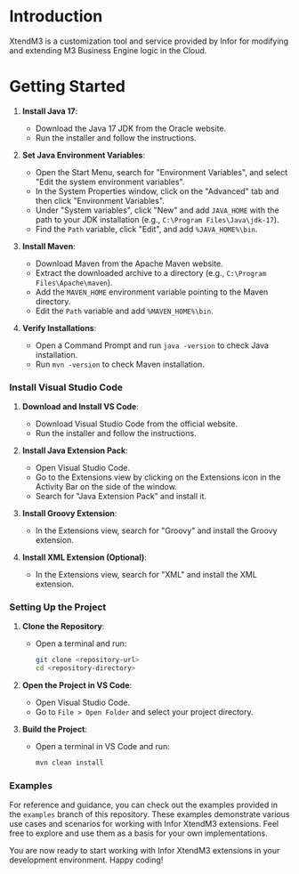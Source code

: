 # Introduction 
XtendM3 is a customization tool and service provided by Infor for modifying and extending M3 Business Engine logic in the Cloud.

# Getting Started

1. **Install Java 17**:
   - Download the Java 17 JDK from the Oracle website.
   - Run the installer and follow the instructions.

2. **Set Java Environment Variables**:
   - Open the Start Menu, search for "Environment Variables", and select "Edit the system environment variables".
   - In the System Properties window, click on the "Advanced" tab and then click "Environment Variables".
   - Under "System variables", click "New" and add `JAVA_HOME` with the path to your JDK installation (e.g., `C:\Program Files\Java\jdk-17`).
   - Find the `Path` variable, click "Edit", and add `%JAVA_HOME%\bin`.

3. **Install Maven**:
   - Download Maven from the Apache Maven website.
   - Extract the downloaded archive to a directory (e.g., `C:\Program Files\Apache\maven`).
   - Add the `MAVEN_HOME` environment variable pointing to the Maven directory.
   - Edit the `Path` variable and add `%MAVEN_HOME%\bin`.

4. **Verify Installations**:
   - Open a Command Prompt and run `java -version` to check Java installation.
   - Run `mvn -version` to check Maven installation.

### Install Visual Studio Code

1. **Download and Install VS Code**:
   - Download Visual Studio Code from the official website.
   - Run the installer and follow the instructions.

2. **Install Java Extension Pack**:
   - Open Visual Studio Code.
   - Go to the Extensions view by clicking on the Extensions icon in the Activity Bar on the side of the window.
   - Search for "Java Extension Pack" and install it.

3. **Install Groovy Extension**:
   - In the Extensions view, search for "Groovy" and install the Groovy extension.

4. **Install XML Extension (Optional)**:
   - In the Extensions view, search for "XML" and install the XML extension.   

### Setting Up the Project

1. **Clone the Repository**:
   - Open a terminal and run:
     ```sh
     git clone <repository-url>
     cd <repository-directory>
     ```

2. **Open the Project in VS Code**:
   - Open Visual Studio Code.
   - Go to `File > Open Folder` and select your project directory.

3. **Build the Project**:
   - Open a terminal in VS Code and run:
     ```sh
     mvn clean install
     ```

### Examples

For reference and guidance, you can check out the examples provided in the `examples` branch of this repository. These examples demonstrate various use cases and scenarios for working with Infor XtendM3 extensions. Feel free to explore and use them as a basis for your own implementations.

You are now ready to start working with Infor XtendM3 extensions in your development environment. Happy coding!